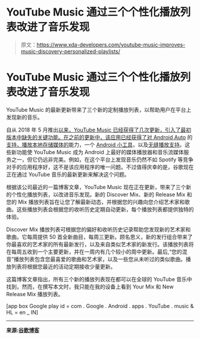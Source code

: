 # YouTube Music 通过三个个性化播放列表改进了音乐发现

> 原文：<https://www.xda-developers.com/youtube-music-improves-music-discovery-personalized-playlists/>

# YouTube Music 通过三个个性化播放列表改进了音乐发现

YouTube Music 的最新更新带来了三个新的定制播放列表，以帮助用户在平台上发现新的音乐。

自从 2018 年 5 月推出[以来，YouTube Music 已经获得了几次更新，引入了最初版本中缺失的关键功能。在之前的更新中，该应用已经获得了对 Android Auto](https://www.xda-developers.com/revamped-youtube-music-soon-youtube-premium-later/) 的[支持，播放本地存储媒体的](https://www.xda-developers.com/youtube-music-android-auto/)能力，一个 [Android 小工具](https://www.xda-developers.com/youtube-music-android-widget/)，以及[无缝播放支持](https://www.xda-developers.com/youtube-music-gapless-playback-albums-android-web/)。这些新功能使 YouTube Music 成为 Android 上最好的媒体播放器和音乐流媒体服务之一，但它仍远非完美。例如，在这个平台上发现音乐仍然不如 Spotify 等竞争对手的应用程序好，这不是该应用程序的唯一问题。不过值得庆幸的是，谷歌现在正在通过 YouTube 音乐的最新更新来解决这个问题。

根据该公司最近的一篇博客文章，YouTube Music 现在正在更新，带来了三个新的个性化播放列表，以改进音乐发现。新的 Discover Mix、新的 Release Mix 和您的 Mix 播放列表旨在让您了解最新动态，并根据您的兴趣向您介绍艺术家和歌曲。这些播放列表会根据您的收听历史定期自动更新，每个播放列表都提供独特的体验。

Discover Mix 播放列表可根据您的偏好和收听历史记录帮助您发现新的艺术家和歌曲。它每周提供 50 首全新曲目，每周三更新。顾名思义，新的发行组合带来了你最喜欢的艺术家的所有最新发行，以及来自类似艺术家的新发行。该播放列表将在每周五收到一个主要更新，并在一周内有几个较小的周中更新。最后,“您的混音”播放列表包含您最喜爱的歌曲和艺术家，以及一些您从未听过的类似歌曲。播放列表将根据您最近的活动定期接收少量更新。

这篇博客文章指出，所有三个新的播放列表现在都可以在全球的 YouTube 音乐中找到，然而，在撰写本文时，我只能在我的设备上看到 Your Mix 和 New Release Mix 播放列表。

[app box Google play id = com . Google . Android . apps . YouTube . music & HL = en _ IN]

* * *

**来源:[谷歌博客](https://youtube.googleblog.com/2019/12/youtube-music-makes-discovery-more.html)**